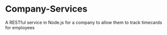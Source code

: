 # Company-Services
A RESTful service in Node.js for a company to allow them to track timecards for employees
